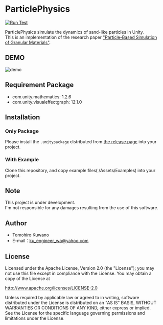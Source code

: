 # ParticlePhysics

[![Run Test](https://github.com/qoopen0815/ParticlePhysics/actions/workflows/run-test.yml/badge.svg)](https://github.com/qoopen0815/ParticlePhysics/actions/workflows/run-test.yml)

ParticlePhysics simulate the dynamics of sand-like particles in Unity.  
This is an implementation of the research paper ["Particle-Based Simulation of Granular Materials"](http://wnbell.com/media/2005-07-SCA-Granular/BeYiMu2005.pdf). 

## DEMO

![demo](https://github.com/qoopen0815/ParticlePhysics/blob/readme/.images/demo.gif)

## Requirement Package
 
  - com.unity.mathematics: 1.2.6
  - com.unity.visualeffectgraph: 12.1.0
 
## Installation

### Only Package

Please install the ```.unitypackage``` distributed from [the release page](https://github.com/qoopen0815/ParticlePhysics/releases) into your project.

### With Example

Clone this repository, and copy example files(./Assets/Examples) into your project.

## Note

This project is under development.  
I'm not responsible for any damages resulting from the use of this software.

## Author

* Tomohiro Kuwano
* E-mail：ku_engineer_wa@yahoo.com
 
## License
Licensed under the Apache License, Version 2.0 (the "License"); you may not use this file except in compliance with the License. You may obtain a copy of the License at

http://www.apache.org/licenses/LICENSE-2.0

Unless required by applicable law or agreed to in writing, software distributed under the License is distributed on an "AS IS" BASIS, WITHOUT WARRANTIES OR CONDITIONS OF ANY KIND, either express or implied. See the License for the specific language governing permissions and limitations under the License.

